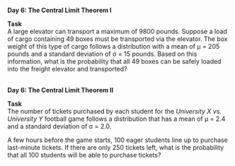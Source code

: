 **Day 6: The Central Limit Theorem I**<br>

**Task** <br>
A large elevator can transport a maximum of 9800 pounds. Suppose a load of cargo containing 49 boxes must be transported via the elevator. The box weight of this type of cargo follows a distribution with a mean of μ = 205 pounds and a standard deviation of σ = 15 pounds. Based on this information, what is the probability that all 49 boxes can be safely loaded into the freight elevator and transported?

<br>**Day 6: The Central Limit Theorem II**<br>

**Task** <br>
The number of tickets purchased by each student for the *University X vs. University Y* football game follows a distribution that has a mean of μ = 2.4 and a standard deviation of σ = 2.0. 

A few hours before the game starts, 100 eager students line up to purchase last-minute tickets. If there are only 250 tickets left, what is the probability that all 100 students will be able to purchase tickets?
